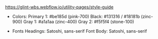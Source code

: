 https://glint-wbs.webflow.io/utility-pages/style-guide

- Colors:
Primary 1: #be185d (pink-700)
Black: #131316 / #18181b (zinc-900)
Gray 1: #a1a1aa (zinc-400)
Gray 2: #f5f5f4 (stone-100)

- Fonts
Headings: Satoshi, sans-serif
Font Body: Satoshi, sans-serif